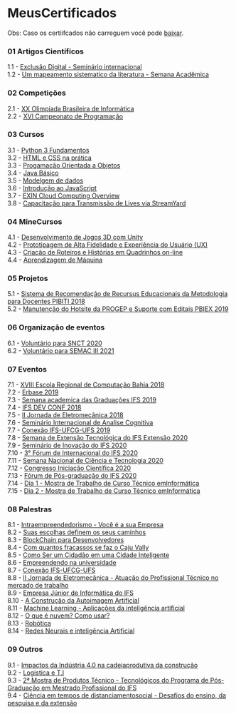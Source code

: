 # MeusCertificados

  Obs: Caso os certiifcados não carreguem você pode [baixar](https://github.com/Akeu-Andrade/MeusCertificados/archive/refs/heads/main.zip).

### 01 Artigos Científicos
1.1 - [Exclusão Digital - Seminário internacional](https://github.com/Akeu-Andrade/MeusCertificados/tree/main/01%20-%20Artigos)<br/>
1.2 - [Um mapeamento sistematico da literatura - Semana Acadêmica](https://github.com/Akeu-Andrade/MeusCertificados/tree/main/01%20-%20Artigos)<br/>

### 02 Competições
2.1 - [XX Olimpíada Brasileira de Informática](https://github.com/Akeu-Andrade/MeusCertificados/tree/main/02%20-%20Competi%C3%A7%C3%B5es)<br/>
2.2 - [XVI Campeonato de Programação](https://github.com/Akeu-Andrade/MeusCertificados/tree/main/02%20-%20Competi%C3%A7%C3%B5es)<br/>

### 03 Cursos
3.1 - [Python 3 Fundamentos](https://github.com/Akeu-Andrade/MeusCertificados/tree/main/03%20-%20Cursos)<br/>
3.2 - [HTML e CSS na prática](https://github.com/Akeu-Andrade/MeusCertificados/tree/main/03%20-%20Cursos)<br/>
3.3 - [Progamação Orientada a Objetos](https://github.com/Akeu-Andrade/MeusCertificados/tree/main/03%20-%20Cursos)<br/>
3.4 - [Java Básico](https://github.com/Akeu-Andrade/MeusCertificados/tree/main/03%20-%20Cursos)<br/>
3.5 - [Modelgem de dados](https://github.com/Akeu-Andrade/MeusCertificados/tree/main/03%20-%20Cursos)<br/>
3.6 - [Introdução ao JavaScript](https://github.com/Akeu-Andrade/MeusCertificados/tree/main/03%20-%20Cursos)<br/>
3.7 - [EXIN Cloud Computing Overview](https://github.com/Akeu-Andrade/MeusCertificados/tree/main/03%20-%20Cursos)<br/>
3.8 - [Capacitação para Transmissão de Lives via StreamYard](https://github.com/Akeu-Andrade/MeusCertificados/tree/main/03%20-%20Cursos)<br/>

### 04 MineCursos
4.1 - [Desenvolvimento de Jogos 3D com Unity](https://github.com/Akeu-Andrade/MeusCertificados/tree/main/04%20-%20MineCursos)<br/>
4.2 - [Prototipagem de Alta Fidelidade e Experiência do Usuário (UX)](https://github.com/Akeu-Andrade/MeusCertificados/tree/main/04%20-%20MineCursos)<br/>
4.3 - [Criação de Roteiros e Histórias em Quadrinhos on-line](https://github.com/Akeu-Andrade/MeusCertificados/tree/main/04%20-%20MineCursos)<br/>
4.4 - [Aprendizagem de Máquina](https://github.com/Akeu-Andrade/MeusCertificados/tree/main/04%20-%20MineCursos)<br/>

### 05 Projetos
5.1 - [Sistema de Recomendação de Recursus Educacionais da Metodologia para Docentes PIBITI 2018](https://github.com/Akeu-Andrade/MeusCertificados/tree/main/05%20-%20Projetos)<br/>
5.2 - [Manutenção do Hotsite da PROGEP e Suporte com Editais PBIEX 2019](https://github.com/Akeu-Andrade/MeusCertificados/tree/main/05%20-%20Projetos)<br/>

### 06 Organização de eventos
6.1 - [Voluntário para SNCT 2020](https://github.com/Akeu-Andrade/MeusCertificados/tree/main/06%20-%20Organiza%C3%A7%C3%A3o%20de%20eventos)<br/>
6.2 - [Voluntário para SEMAC III 2021](https://github.com/Akeu-Andrade/MeusCertificados/tree/main/06%20-%20Organiza%C3%A7%C3%A3o%20de%20eventos)<br/>

### 07 Eventos
7.1 - [XVIII Escola Regional de Computação Bahia 2018](https://github.com/Akeu-Andrade/MeusCertificados/tree/main/07%20-%20Eventos)<br/>
7.2 - [Erbase 2019](https://github.com/Akeu-Andrade/MeusCertificados/tree/main/07%20-%20Eventos)<br/>
7.3 - [Semana academica das Graduações IFS 2019](https://github.com/Akeu-Andrade/MeusCertificados/tree/main/07%20-%20Eventos)<br/>
7.4 - [IFS DEV CONF 2018](https://github.com/Akeu-Andrade/MeusCertificados/tree/main/07%20-%20Eventos)<br/>
7.5 - [II Jornada de Eletromecânica 2018](https://github.com/Akeu-Andrade/MeusCertificados/tree/main/07%20-%20Eventos)<br/>
7.6 - [Seminário Internacional de Analise Cognitiva](https://github.com/Akeu-Andrade/MeusCertificados/tree/main/07%20-%20Eventos)<br/>
7.7 - [Conexão IFS-UFCG-UFS 2019](https://github.com/Akeu-Andrade/MeusCertificados/tree/main/07%20-%20Eventos)<br/>
7.8 - [Semana de Extensão Tecnológica do IFS Extensão 2020](https://github.com/Akeu-Andrade/MeusCertificados/tree/main/07%20-%20Eventos)<br/>
7.9 - [Seminário de Inovação do IFS 2020](https://github.com/Akeu-Andrade/MeusCertificados/tree/main/07%20-%20Eventos)<br/>
7.10 - [3° Fórum de Internacional do IFS 2020](https://github.com/Akeu-Andrade/MeusCertificados/tree/main/07%20-%20Eventos)<br/>
7.11 - [Semana Nacional de Ciência e Tecnologia 2020](https://github.com/Akeu-Andrade/MeusCertificados/tree/main/07%20-%20Eventos)<br/>
7.12 - [Congresso Iniciação Científica 2020](https://github.com/Akeu-Andrade/MeusCertificados/tree/main/07%20-%20Eventos)<br/>
7.13 - [Fórum de Pós-graduação do IFS 2020](https://github.com/Akeu-Andrade/MeusCertificados/tree/main/07%20-%20Eventos)<br/>
7.14 - [Dia 1 - Mostra de Trabalho de Curso Técnico emInformática](https://github.com/Akeu-Andrade/MeusCertificados/tree/main/07%20-%20Eventos)<br/>
7.15 - [Dia 2 - Mostra de Trabalho de Curso Técnico emInformática](https://github.com/Akeu-Andrade/MeusCertificados/tree/main/07%20-%20Eventos)<br/>

### 08 Palestras
8.1 - [Intraempreendedorismo - Você é a sua Empresa](https://github.com/Akeu-Andrade/MeusCertificados/tree/main/08%20-%20Palestras)<br/>
8.2 - [Suas escolhas definem os seus caminhos](https://github.com/Akeu-Andrade/MeusCertificados/tree/main/08%20-%20Palestras)<br/>
8.3 - [BlockChain para Desenvolvedores](https://github.com/Akeu-Andrade/MeusCertificados/tree/main/08%20-%20Palestras)<br/>
8.4 - [Com quantos fracassos se faz o Caju Vally](https://github.com/Akeu-Andrade/MeusCertificados/tree/main/08%20-%20Palestras)<br/>
8.5 - [Como Ser um Cidadão em uma Cidade Inteligente](https://github.com/Akeu-Andrade/MeusCertificados/tree/main/08%20-%20Palestras)<br/>
8.6 - [Empreendendo na universidade](https://github.com/Akeu-Andrade/MeusCertificados/tree/main/08%20-%20Palestras)<br/>
8.7 - [Conexão IFS-UFCG-UFS](https://github.com/Akeu-Andrade/MeusCertificados/tree/main/08%20-%20Palestras)<br/>
8.8 - [II Jornada de Eletromecânica - Atuação do Profissional Técnico no mercado de trabalho](https://github.com/Akeu-Andrade/MeusCertificados/tree/main/08%20-%20Palestras)<br/>
8.9 - [Empresa Júnior de Informática do IFS](https://github.com/Akeu-Andrade/MeusCertificados/tree/main/08%20-%20Palestras)<br/>
8.10 - [A Construção da Autoimagem Artificial](https://github.com/Akeu-Andrade/MeusCertificados/tree/main/08%20-%20Palestras)<br/>
8.11 - [Machine Learning - Aplicações da inteligência artificial](https://github.com/Akeu-Andrade/MeusCertificados/tree/main/08%20-%20Palestras)<br/>
8.12 - [O que é nuvem? Como usar?](https://github.com/Akeu-Andrade/MeusCertificados/tree/main/08%20-%20Palestras)<br/>
8.13 - [Robótica](https://github.com/Akeu-Andrade/MeusCertificados/tree/main/08%20-%20Palestras)<br/>
8.14 - [Redes Neurais e inteligência Artificial](https://github.com/Akeu-Andrade/MeusCertificados/tree/main/08%20-%20Palestras)<br/>

### 09 Outros
9.1 - [Impactos da Indústria 4.0 na cadeiaprodutiva da construção](https://github.com/Akeu-Andrade/MeusCertificados/tree/main/09%20-%20Outros)<br/>
9.2 - [Logística e T.I](https://github.com/Akeu-Andrade/MeusCertificados/tree/main/09%20-%20Outros)<br/>
9.3 - [2ª Mostra de Produtos Técnico - Tecnológicos do Programa de Pós-Graduação em Mestrado Profissional do IFS](https://github.com/Akeu-Andrade/MeusCertificados/tree/main/09%20-%20Outros)<br/>
9.4 - [Ciência em tempos de distanciamentosocial - Desafios do ensino, da pesquisa e da extensão](https://github.com/Akeu-Andrade/MeusCertificados/tree/main/09%20-%20Outros)<br/>




